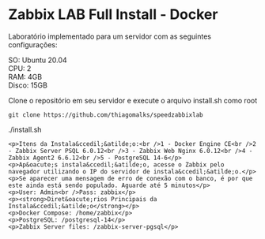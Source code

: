 <h1>Zabbix LAB Full Install - Docker</h1>
<p>Laborat&oacute;rio implementado para um servidor com as seguintes configura&ccedil;&otilde;es:</p>
<p>SO: Ubuntu 20.04<br />CPU: 2<br />RAM: 4GB<br />Disco: 15GB</p>
<p>Clone o reposit&oacute;rio em seu servidor e execute o arquivo install.sh como root</p>

````
git clone https://github.com/thiagomalks/speedzabbixlab
````
./install.sh
````
<p>Itens da Instala&ccedil;&atilde;o:<br />1 - Docker Engine CE<br />2 - Zabbix Server PSQL 6.0.12<br />3 - Zabbix Web Nginx 6.0.12<br />4 - Zabbix Agent2 6.6.12<br />5 - PostgreSQL 14-6</p>
<p>Ap&oacute;s instala&ccedil;&atilde;o, acesse o Zabbix pelo navegador utilizando o IP do servidor de instala&ccedil;&atilde;o.</p>
<p>Se aparecer uma mensagem de erro de conexão com o banco, é por que este ainda está sendo populado. Aguarde até 5 minutos</p>
<p>User: Admin<br />Pass: zabbix</p>
<p><strong>Diret&oacute;rios Principais da Instala&ccedil;&atilde;o</strong></p>
<p>Docker Compose: /home/zabbix</p>
<p>PostgreSQL: /postgresql-14</p>
<p>Zabbix Server files: /zabbix-server-pgsql</p>
